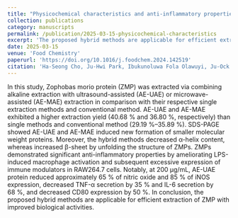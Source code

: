 ```yaml
---
title: "Physicochemical characteristics and anti-inflammatory properties of Zophobas morio (super mealworm) protein extracted by different methods"
collection: publications
category: manuscripts
permalink: /publication/2025-03-15-physicochemical-characteristics
excerpt: 'The proposed hybrid methods are applicable for efficient extraction of Zophobas morio protein with improved biological activities.'
date: 2025-03-15
venue: 'Food Chemistry'
paperurl: 'https://doi.org/10.1016/j.foodchem.2024.142519'
citation: 'Ha-Seong Cho, Ju-Hwi Park, Ibukunoluwa Fola Olawuyi, Ju-Ock Nam, Won-Young Lee. (2025). &quot; Physicochemical characteristics and anti-inflammatory properties of Zophobas morio (super mealworm) protein extracted by different methods.&quot; <i>Food Chemistry</i>. 468.'
---
```


In this study, Zophobas morio protein (ZMP) was extracted via combining alkaline extraction with ultrasound-assisted (AE-UAE) or microwave-assisted (AE-MAE) extraction in comparison with their respective single extraction methods and conventional method. AE-UAE and AE-MAE exhibited a higher extraction yield (40.68 % and 36.80 %, respectively) than single methods and conventional method (29.19 %–35.89 %). SDS-PAGE showed AE-UAE and AE-MAE induced new formation of smaller molecular weight proteins. Moreover, the hybrid methods decreased α-helix content, whereas increased β-sheet by unfolding the structure of ZMPs. ZMPs demonstrated significant anti-inflammatory properties by ameliorating LPS-induced macrophage activation and subsequent excessive expression of immune modulators in RAW264.7 cells. Notably, at 200 μg/mL, AE-UAE protein reduced approximately 65 % of nitric oxide and 85 % of iNOS expression, decreased TNF-α secretion by 35 % and IL-6 secretion by 68 %, and decreased CD80 expression by 50 %. In conclusion, the proposed hybrid methods are applicable for efficient extraction of ZMP with improved biological activities.
